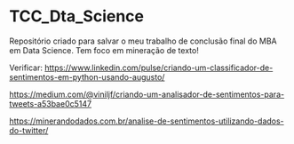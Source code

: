 # TCC_Dta_Science
Repositório criado para salvar o meu trabalho de conclusão final do MBA em Data Science. Tem foco em mineração de texto!


Verificar: 
https://www.linkedin.com/pulse/criando-um-classificador-de-sentimentos-em-python-usando-augusto/

https://medium.com/@viniljf/criando-um-analisador-de-sentimentos-para-tweets-a53bae0c5147


https://minerandodados.com.br/analise-de-sentimentos-utilizando-dados-do-twitter/
